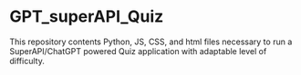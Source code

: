 # GPT_superAPI_Quiz
This repository contents Python, JS, CSS, and html files necessary to run a SuperAPI/ChatGPT powered Quiz application with adaptable level of difficulty.
